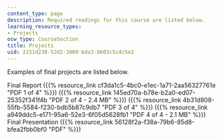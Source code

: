 ```yaml
---
content_type: page
description: Required readings for this course are listed below.
learning_resource_types:
- Projects
ocw_type: CourseSection
title: Projects
uid: 2151d238-52d2-3809-bda3-b603c5c4c5e1
---
```


Examples of final projects are listed below.

Final Report ({{% resource_link cf3da1c5-4bc0-e1ec-1a71-2aa56327761e "PDF 1 of 4" %}}) ({{% resource_link 145ed70a-b78e-b2a0-ed07-25352f341f4b "PDF 2 of 4 - 2.4 MB" %}}) ({{% resource_link 4b31d808-55fb-5584-f230-bdb5b87c9db7 "PDF 3 of 4" %}}) ({{% resource_link a949ddc5-e171-95a6-52e3-6f05d5628fb1 "PDF 4 of 4 - 2.1 MB" %}})  
Final Presentation ({{% resource_link 56128f2a-f38a-79b6-85d8-bfea2fbb0bf0 "PDF" %}})